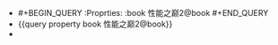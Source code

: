 - #+BEGIN_QUERY
  :Proprties:
  :book 性能之巅2@book
  #+END_QUERY
- {{query property book 性能之巅2@book}}
-